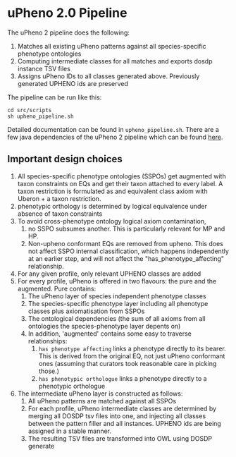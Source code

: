 # uPheno 2.0 Pipeline

The uPheno 2 pipeline does the following:

1. Matches all existing uPheno patterns against all species-specific phenotype ontologies
2. Computing intermediate classes for all matches and exports dosdp instance TSV files
3. Assigns uPheno IDs to all classes generated above. Previously generated UPHENO ids are preserved

The pipeline can be run like this:

```
cd src/scripts
sh upheno_pipeline.sh
``` 

Detailed documentation can be found in `upheno_pipeline.sh`.
There are a few java dependencies of the uPheno 2 pipeline which can be found [here](https://github.com/monarch-ebi-dev/phenotype.utils).


## Important design choices

1. All species-specific phenotype ontologies (SSPOs) get augmented with taxon constraints on EQs and get their taxon attached to every label. A taxon restriction is formulated as and equivalent class axiom with Uberon + a taxon restriction.
1. phenotypic orthology is determined by logical equivalence under absence of taxon constraints
1. To avoid cross-phenotype ontology logical axiom contamination, 
   1. no SSPO subsumes another. This is particularly relevant for MP and HP.
   2. Non-upheno conformant EQs are removed from upheno. This does not affect SSPO internal classification, which happens independently at an earlier step, and will not affect the "has_phenotype_affecting" relationship. 
1. For any given profile, only relevant UPHENO classes are added
1. For every profile, uPheno is offered in two flavours: the pure and the augmented. Pure contains:
   1. The uPheno layer of species independent phenotype classes
   1. The species-specific phenotype layer including all phenotype classes plus axiomatisation from SSPOs 
   1. The ontological dependencies (the sum of all axioms from all ontologies the species-phenotype layer depents on)
   1. In addition, 'augmented' contains some easy to traverse relationships:
      1. `has phenotype affecting` links a phenotype directly to its bearer. This is derived from the original EQ, not just uPheno conformant ones (assuming that curators took reasonable care in picking those.)
      1. `has phenotypic orthologue` links a phenotype directly to a phenotypic orthologue
1. The intermediate uPheno layer is constructed as follows:
   1. All uPheno patterns are matched against all SSPOs
   1. For each profile, uPheno intermediate classes are determined by merging all DOSDP tsv files into one, and injecting all classes between the pattern filler and all instances. UPHENO ids are being assigned in a stable manner.
   1. The resulting TSV files are transformed into OWL using DOSDP generate